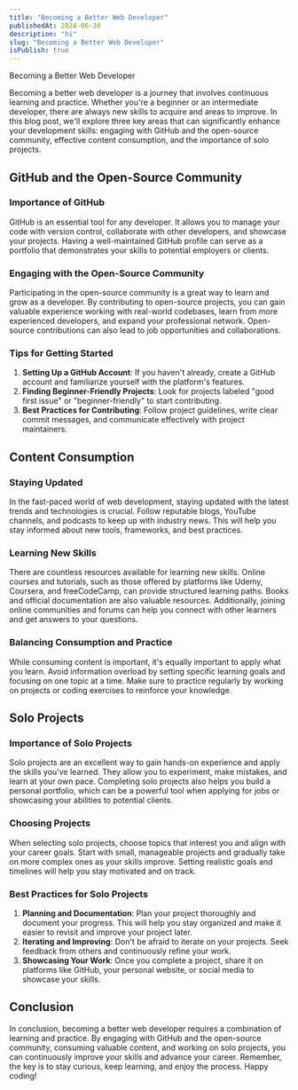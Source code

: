 ```yaml
---
title: "Becoming a Better Web Developer"
publishedAt: 2024-06-30
description: "hi"
slug: "Becoming a Better Web Developer"
isPublish: true
---
```

Becoming a Better Web Developer

Becoming a better web developer is a journey that involves continuous learning and practice. Whether you're a beginner or an intermediate developer, there are always new skills to acquire and areas to improve. In this blog post, we'll explore three key areas that can significantly enhance your development skills: engaging with GitHub and the open-source community, effective content consumption, and the importance of solo projects.

## GitHub and the Open-Source Community

### Importance of GitHub

GitHub is an essential tool for any developer. It allows you to manage your code with version control, collaborate with other developers, and showcase your projects. Having a well-maintained GitHub profile can serve as a portfolio that demonstrates your skills to potential employers or clients.

### Engaging with the Open-Source Community

Participating in the open-source community is a great way to learn and grow as a developer. By contributing to open-source projects, you can gain valuable experience working with real-world codebases, learn from more experienced developers, and expand your professional network. Open-source contributions can also lead to job opportunities and collaborations.

### Tips for Getting Started

1. **Setting Up a GitHub Account**: If you haven't already, create a GitHub account and familiarize yourself with the platform's features.
2. **Finding Beginner-Friendly Projects**: Look for projects labeled "good first issue" or "beginner-friendly" to start contributing.
3. **Best Practices for Contributing**: Follow project guidelines, write clear commit messages, and communicate effectively with project maintainers.

## Content Consumption

### Staying Updated

In the fast-paced world of web development, staying updated with the latest trends and technologies is crucial. Follow reputable blogs, YouTube channels, and podcasts to keep up with industry news. This will help you stay informed about new tools, frameworks, and best practices.

### Learning New Skills

There are countless resources available for learning new skills. Online courses and tutorials, such as those offered by platforms like Udemy, Coursera, and freeCodeCamp, can provide structured learning paths. Books and official documentation are also valuable resources. Additionally, joining online communities and forums can help you connect with other learners and get answers to your questions.

### Balancing Consumption and Practice

While consuming content is important, it's equally important to apply what you learn. Avoid information overload by setting specific learning goals and focusing on one topic at a time. Make sure to practice regularly by working on projects or coding exercises to reinforce your knowledge.

## Solo Projects

### Importance of Solo Projects

Solo projects are an excellent way to gain hands-on experience and apply the skills you've learned. They allow you to experiment, make mistakes, and learn at your own pace. Completing solo projects also helps you build a personal portfolio, which can be a powerful tool when applying for jobs or showcasing your abilities to potential clients.

### Choosing Projects

When selecting solo projects, choose topics that interest you and align with your career goals. Start with small, manageable projects and gradually take on more complex ones as your skills improve. Setting realistic goals and timelines will help you stay motivated and on track.

### Best Practices for Solo Projects

1. **Planning and Documentation**: Plan your project thoroughly and document your progress. This will help you stay organized and make it easier to revisit and improve your project later.
2. **Iterating and Improving**: Don't be afraid to iterate on your projects. Seek feedback from others and continuously refine your work.
3. **Showcasing Your Work**: Once you complete a project, share it on platforms like GitHub, your personal website, or social media to showcase your skills.

## Conclusion

In conclusion, becoming a better web developer requires a combination of learning and practice. By engaging with GitHub and the open-source community, consuming valuable content, and working on solo projects, you can continuously improve your skills and advance your career. Remember, the key is to stay curious, keep learning, and enjoy the process. Happy coding!
